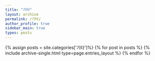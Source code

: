 ```yaml
---
title: "기타"
layout: archive
permalink: /기타/
author_profile: true
sidebar_main: true
types: posts
---
```


{% assign posts = site.categories['기타']%}
{% for post in posts %}
  {% include archive-single.html type=page.entries_layout %}
{% endfor %}